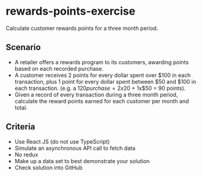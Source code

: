 # rewards-points-exercise

Calculate customer rewards points for a three month period.

## Scenario

- A retailer offers a rewards program to its customers, awarding points based on each recorded purchase.
- A customer receives 2 points for every dollar spent over $100 in each transaction, plus 1 point for every dollar spent between $50 and $100 in each transaction. (e.g. a $120 purchase = 2x$20 + 1x$50 = 90 points).
- Given a record of every transaction during a three month period, calculate the reward points earned for each customer per month and total.

## Criteria

- Use React JS (do not use TypeScript)
- Simulate an asynchronous API call to fetch data
- No redux
- Make up a data set to best demonstrate your solution
- Check solution into GitHub

